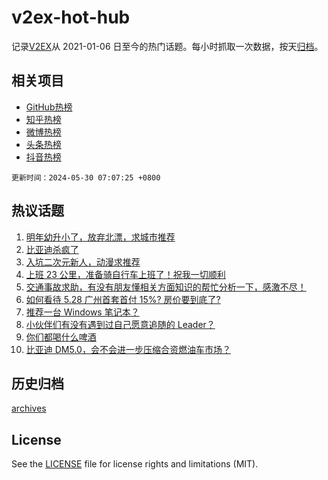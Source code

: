 # v2ex-hot-hub

 记录[V2EX](https://www.v2ex.com/)从 2021-01-06 日至今的热门话题。每小时抓取一次数据，按天[归档](archives)。
 
 ## 相关项目

- [GitHub热榜](https://github.com/snaildev/github-hot-hub)
- [知乎热榜](https://github.com/snaildev/zhihu-hot-hub)
- [微博热榜](https://github.com/snaildev/weibo-hot-hub)
- [头条热榜](https://github.com/snaildev/toutiao-hot-hub)
- [抖音热榜](https://github.com/snaildev/douyin-hot-hub)


 `更新时间：2024-05-30 07:07:25 +0800`

## 热议话题

1. [明年幼升小了，放弃北漂，求城市推荐](https://www.v2ex.com/t/1044926)
1. [比亚迪杀疯了](https://www.v2ex.com/t/1044893)
1. [入坑二次元新人，动漫求推荐](https://www.v2ex.com/t/1044946)
1. [上班 23 公里，准备骑自行车上班了！祝我一切顺利](https://www.v2ex.com/t/1044934)
1. [交通事故求助，有没有朋友懂相关方面知识的帮忙分析一下，感激不尽！](https://www.v2ex.com/t/1045114)
1. [如何看待 5.28 广州首套首付 15%? 房价要到底了?](https://www.v2ex.com/t/1044971)
1. [推荐一台 Windows 笔记本？](https://www.v2ex.com/t/1045031)
1. [小伙伴们有没有遇到过自己愿意追随的 Leader？](https://www.v2ex.com/t/1044961)
1. [你们都喝什么啤酒](https://www.v2ex.com/t/1045113)
1. [比亚迪 DM5.0，会不会进一步压缩合资燃油车市场？](https://www.v2ex.com/t/1044897)

## 历史归档

[archives](archives)

## License

See the [LICENSE](LICENSE) file for license rights and limitations (MIT).
